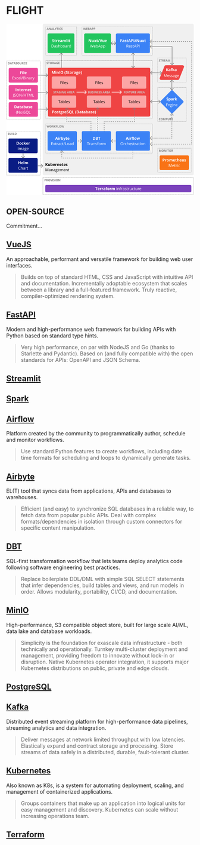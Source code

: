 # FLIGHT

![Project Architecture](architecture.png)

## OPEN-SOURCE

Commitment...

## [VueJS](vuejs/README.md)

An approachable, performant and versatile framework for building web user interfaces.

> Builds on top of standard HTML, CSS and JavaScript with intuitive API and documentation.
> Incrementally adoptable ecosystem that scales between a library and a full-featured framework.
> Truly reactive, compiler-optimized rendering system.

## [FastAPI](fastapi/README.md)

Modern and high-performance web framework for building APIs with Python based on standard type hints.

> Very high performance, on par with NodeJS and Go (thanks to Starlette and Pydantic).
> Based on (and fully compatible with) the open standards for APIs: OpenAPI and JSON Schema.

## [Streamlit](streamlit/README.md)



## [Spark](spark/README.md)



## [Airflow](airflow/README.md)

Platform created by the community to programmatically author, schedule and monitor workflows.

> Use standard Python features to create workflows, including date time formats for scheduling and loops to dynamically generate tasks.

## [Airbyte](airbyte/README.md)

EL(T) tool that syncs data from applications, APIs and databases to warehouses.

> Efficient (and easy) to synchronize SQL databases in a reliable way, to fetch data from popular public APIs.
> Deal with complex formats/dependencies in isolation through custom connectors for specific content manipulation.

## [DBT](dbt/README.md)

SQL-first transformation workflow that lets teams deploy analytics code following software engineering best practices.

> Replace boilerplate DDL/DML with simple SQL SELECT statements that infer dependencies, build tables and views, and run models in order. Allows modularity, portability, CI/CD, and documentation.

## [MinIO](minio/README.md)

High-performance, S3 compatible object store, built for large scale AI/ML, data lake and database workloads.

> Simplicity is the foundation for exascale data infrastructure - both technically and operationally.
> Turnkey multi-cluster deployment and management, providing freedom to innovate without lock-in or disruption.
> Native Kubernetes operator integration, it supports major Kubernetes distributions on public, private and edge clouds.

## [PostgreSQL](postgres/README.md)



## [Kafka](kafka/README.md)

Distributed event streaming platform for high-performance data pipelines, streaming analytics and data integration.

> Deliver messages at network limited throughput with low latencies. Elastically expand and contract storage and processing. Store streams of data safely in a distributed, durable, fault-tolerant cluster.

## [Kubernetes](kubernetes/README.md)

Also known as K8s, is a system for automating deployment, scaling, and management of containerized applications.

> Groups containers that make up an application into logical units for easy management and discovery. Kubernetes can scale without increasing operations team.

## [Terraform](terraform/README.md)
